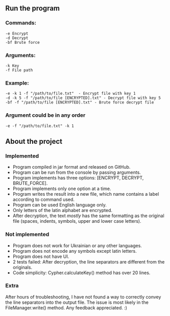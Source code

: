 
## Run the program

### Commands:

```
-e Encrypt
-d Decrypt
-bf Brute force
```

### Arguments:
```
-k Key
-f File path
```

### Example:
```
-e -k 1 -f "/path/to/file.txt"  - Encrypt file with key 1
-d -k 5 -f "/path/to/file [ENCRYPTED].txt" - Decrypt file with key 5
-bf -f "/path/to/file [ENCRYPTED].txt" - Brute force decrypt file
```

### Argument could be in any order
```
-e -f "/path/to/file.txt" -k 1
```

## About the project

### Implemented
- Program compiled in jar format and released on GitHub.
- Program can be run from the console by passing arguments.
- Program implements has three options: [ENCRYPT, DECRYPT, BRUTE_FORCE].
- Program implements only one option at a time.
- Program writes the result into a new file, which name contains a label according to command used.
- Program can be used English language only.
- Only letters of the latin alphabet are encrypted.
- After decryption, the text *mostly* has the same formatting as the original file (spaces, indents, symbols, upper and lower case letters).

### Not implemented
- Program does not work for Ukrainian or any other languages.
- Program does not encode any symbols except latin letters.
- Program does not have UI.
- 2 tests failed: After decryption, the line separators are different from the originals.
- Code simplicity: Cypher.calculateKey() method has over 20 lines. 
### Extra
After hours of troubleshooting, I have not found a way to correctly convey the line separators into the output file.
The issue is most likely in the FileManager.write() method. Any feedback appreciated. :)